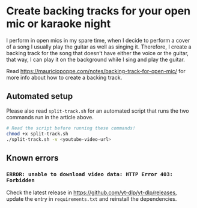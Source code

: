 # Create backing tracks for your open mic or karaoke night

I perform in open mics in my spare time, when I decide to perform a cover of a song
I usually play the guitar as well as singing it.
Therefore, I create a backing track for the song that doesn’t have either the voice or the guitar,
that way, I can play it on the background while I sing and play the guitar.

Read https://mauriciopoppe.com/notes/backing-track-for-open-mic/ for more info
about how to create a backing track.

## Automated setup

Please also read `split-track.sh` for an automated script that runs the
two commands run in the article above.

```bash
# Read the script before running these commands!
chmod +x split-track.sh
./split-track.sh -v <youtube-video-url>
```

## Known errors

### `ERROR: unable to download video data: HTTP Error 403: Forbidden`

Check the latest release in https://github.com/yt-dlp/yt-dlp/releases, update the
entry in `requirements.txt` and reinstall the dependencies.
